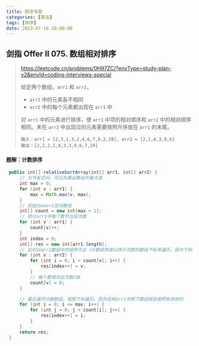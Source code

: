 ```yaml
---
title: 排序专题
categories: [算法]
tags: [排序]
date: 2023-07-16 20:00:00
---
```


## 剑指 Offer II 075. 数组相对排序

> https://leetcode.cn/problems/0H97ZC/?envType=study-plan-v2&envId=coding-interviews-special
>
> 给定两个数组，`arr1` 和 `arr2`，
>
> - `arr2` 中的元素各不相同
> - `arr2` 中的每个元素都出现在 `arr1` 中
>
> 对 `arr1` 中的元素进行排序，使 `arr1` 中项的相对顺序和 `arr2` 中的相对顺序相同。未在 `arr2` 中出现过的元素需要按照升序放在 `arr1` 的末尾。
>
> ```
> 输入：arr1 = [2,3,1,3,2,4,6,7,9,2,19], arr2 = [2,1,4,3,9,6]
> 输出：[2,2,2,1,4,3,3,9,6,7,19]
> ```

#### 题解：计数排序

```java
 public int[] relativeSortArray(int[] arr1, int[] arr2) {
     // 为节省空间，可以先算出数组中最大值
     int max = 0;
     for (int v : arr1) {
         max = Math.max(v, max);
     }
     // 初始化max+1空间数组
     int[] count = new int[max + 1];
     // 统计arr1中每个数字出现次数
     for (int v : arr1) {
         count[v]++;
     }
     int index = 0;
     int[] res = new int[arr1.length];
     // 此时以arr2数组中的顺序为主（计数排序是以统计次数的数组下标来遍历，因为下标是有序的）
     for (int v : arr2) {
         for (int i = 0; i < count[v]; i++) {
             res[index++] = v;
         }
         // 每个数填完后次数归0
         count[v] = 0;
     }

     // 最后遍历计数数组，按照下标遍历，因为这样arr1中剩下数组就会按照有序排列
     for (int i = 0; i <= max; i++) {
         for (int j = 0; j < count[i]; j++) {
             res[index++] = i;
         }
     }
     return res;
 }
```

